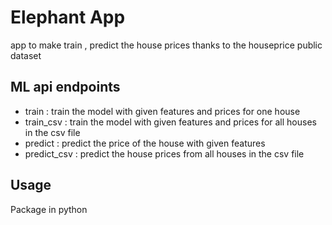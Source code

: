 # Elephant App

app to make train , predict the house prices thanks to the houseprice public dataset

## ML api endpoints

* train : train the model with given features and prices for one house
* train_csv : train the model with given features and prices for all houses in the csv file
* predict : predict the price of the house with given features
* predict_csv : predict the house prices from all houses in the csv file

## Usage

Package in python